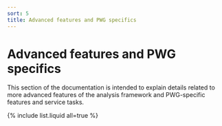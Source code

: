 ```yaml
---
sort: 5
title: Advanced features and PWG specifics
---
```


# Advanced features and PWG specifics

This section of the documentation is intended to explain details related to more
advanced features of the analysis framework and PWG-specific features and service
tasks.

{% include list.liquid all=true %}
